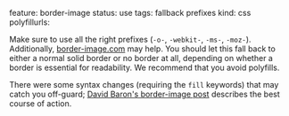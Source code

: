 feature: border-image
status: use
tags: fallback prefixes
kind: css
polyfillurls:

Make sure to use all the right prefixes (`-o-`, `-webkit-`, `-ms-`, `-moz-`). Additionally, [border-image.com](http://border-image.com/) may help. You should let this fall back to either a normal solid border or no border at all, depending on whether a border is essential for readability. We recommend that you avoid polyfills.

There were some syntax changes (requiring the `fill` keywords) that may catch you off-guard; [David Baron's border-image post](http://dbaron.org/log/20120612-border-image) describes the best course of action.
